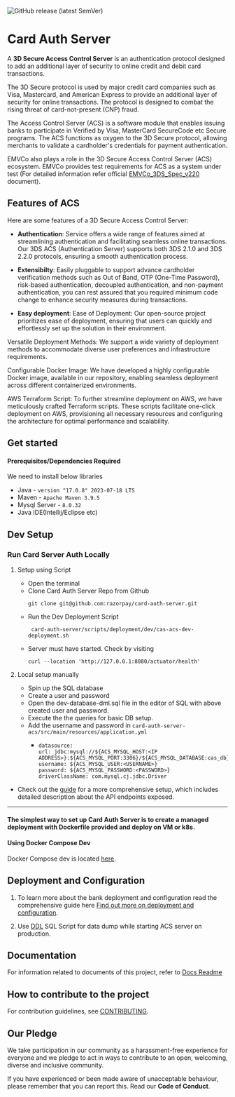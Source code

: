 ![GitHub release (latest SemVer)](https://img.shields.io/badge/release-v1.0.0-blue)

# Card Auth Server
A **3D Secure Access Control Server** is an authentication protocol designed to add an additional layer of security to online credit and debit card transactions.

The 3D Secure protocol is used by major credit card companies such as Visa, Mastercard, and American Express to provide an additional layer of security for online transactions. The protocol is designed to combat the rising threat of card-not-present (CNP) fraud.

The Access Control Server (ACS) is a software module that enables issuing banks to participate in Verified by Visa, MasterCard SecureCode etc Secure programs. The ACS functions as oxygen to the 3D Secure protocol, allowing merchants to validate a cardholder's credentials for payment authentication.

EMVCo also plays a role in the 3D Secure Access Control Server (ACS) ecosystem. EMVCo provides test requirements for ACS as a system under test (For detailed information refer official [EMVCo_3DS_Spec_v220](https://docs.3dsecure.io/3dsv2/_downloads/b412903d6e2c99b7828246fa10db5b3e/EMVCo_3DS_Spec_v220.pdf) document).

## Features of ACS

Here are some features of a 3D Secure Access Control Server:

* **Authentication**: Service offers a wide range of features aimed at streamlining authentication and facilitating seamless online transactions. Our 3DS ACS (Authentication Server) supports both 3DS 2.1.0 and 3DS 2.2.0 protocols, ensuring a smooth authentication process.


* **Extensibilty**: Easily pluggable to support advance cardholder verification methods such as Out of Band, OTP (One-Time Password), risk-based authentication, decoupled authentication, and non-payment authentication, you can rest assured that you required minimum code change to enhance security measures during transactions.

* **Easy deployment**: 
Ease of Deployment: Our open-source project prioritizes ease of deployment, ensuring that users can quickly and effortlessly set up the solution in their environment.

Versatile Deployment Methods: We support a wide variety of deployment methods to accommodate diverse user preferences and infrastructure requirements.

Configurable Docker Image: We have developed a highly configurable Docker image, available in our repository, enabling seamless deployment across different containerized environments.

AWS Terraform Script: To further streamline deployment on AWS, we have meticulously crafted Terraform scripts. These scripts facilitate one-click deployment on AWS, provisioning all necessary resources and configuring the architecture for optimal performance and scalability.

## Get started 
#### Prerequisites/Dependencies Required
We need to install below libraries
* Java - `version "17.0.8" 2023-07-18 LTS`
* Maven - `Apache Maven 3.9.5`
* Mysql Server - `8.0.32`
* Java IDE(Intellij/Eclipse etc)

## Dev Setup
### Run Card Server Auth Locally
1. Setup using Script
   * Open the terminal
   * Clone Card Auth Server Repo from Github
     ```
     git clone git@github.com:razorpay/card-auth-server.git
     ```
   * Run the Dev Deployment Script 
     ```
      card-auth-server/scripts/deployment/dev/cas-acs-dev-deployment.sh  
     ```
   * Server must have started. Check by visiting 
      ```
      curl --location 'http://127.0.0.1:8080/actuator/health' 
     ```
  
2. Local setup manually
   * Spin up the SQL database
   * Create a user and password
   * Open the dev-database-dml.sql file in the editor of SQL with above created user and password.
   * Execute the the queries for basic DB setup.
   * Add the username and password in ``` card-auth-server-acs/src/main/resources/application.yml ```
     * ```
       datasource:
       url: jdbc:mysql://${ACS_MYSQL_HOST:<IP ADDRESS>}:${ACS_MYSQL_PORT:3306}/${ACS_MYSQL_DATABASE:cas_db}
       username: ${ACS_MYSQL_USER:<USERNAME>}
       password: ${ACS_MYSQL_PASSWORD:<PASSWORD>}
       driverClassName: com.mysql.cj.jdbc.Driver 
       ```

  * Check out the [guide](docs/Endpoint%20Description.md) for a more comprehensive setup, which includes detailed description about the API endpoints exposed.

---
####  The simplest way to set up Card Auth Server is to create a managed deployment with Dockerfile provided and deploy on VM or k8s.
#### Using Docker Compose Dev
Docker Compose dev is located [here](https://github.com/razorpay/card-auth-server/blob/master/scripts/deployment/dockerconf/card-auth-server-acs/docker-compose-dev.yaml).


## Deployment and Configuration
1. To learn more about the bank deployment and configuration read the comprehensive guide here
[Find out more on deployment and configuration](docs/README_DEPLOY.md).

2. Use [DDL](card-auth-server-dao/src/main/resources/sql/DDL.sql) SQL Script for data dump while starting ACS server on production.

## Documentation
For information related to documents of this project, refer to [Docs Readme](docs/README.md)

## How to contribute to the project
For contribution guidelines, see [CONTRIBUTING](docs/CONTRIBUTING.md).


## Our Pledge
We take participation in our community as a harassment-free experience for everyone and we pledge to act in ways to contribute to an open, welcoming, diverse and inclusive community.

If you have experienced or been made aware of unacceptable behaviour, please remember that you can report this. Read our **Code of Conduct**.
